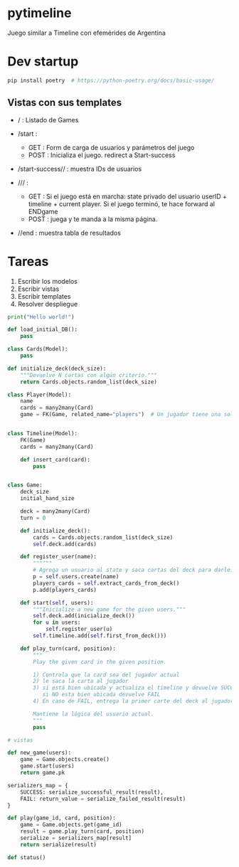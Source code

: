 # pytimeline
Juego similar a Timeline con efemérides de Argentina

# Dev startup

```bash
pip install poetry  # https://python-poetry.org/docs/basic-usage/

```

## Vistas con sus templates

* / : Listado de Games
* /start : 
    * GET : Form de carga de usuarios y parámetros del juego
    * POST : Inicializa el juego. redirect a Start-success

* /start-success/<gameID>/ :  muestra IDs de usuarios

* /<gameID>/<userID>/ : 
    * GET : Si el juego está en marcha: state privado del usuario userID + timeline + current player. Si el juego terminó, te hace forward al ENDgame
    * POST : juega y te manda a la misma página.

* /<gameID>/end : muestra tabla de resultados

# Tareas

1. Escribir los modelos
1. Escribir vistas
1. Escribir templates
1. Resolver despliegue

```python
print("Hello world!")

def load_initial_DB():
    pass

class Cards(Model):
    pass

def initialize_deck(deck_size):
    """Devuelve N cartas con algún criterio."""
    return Cards.objects.random_list(deck_size)

class Player(Model):
    name
    cards = many2many(Card)
    game = FK(Game, related_name="players")  # Un jugador tiene una sola partida.


class Timeline(Model):
    FK(Game)
    cards = many2many(Card)

    def insert_card(card):
        pass


class Game:
    deck_size
    initial_hand_size

    deck = many2many(Card)
    turn = 0

    def initialize_deck():
        cards = Cards.objects.random_list(deck_size)
        self.deck.add(cards)

    def register_user(name):
        """"""
        # Agrega un usuario al state y saca cartas del deck para darle.
        p = self.users.create(name)
        players_cards = self.extract_cards_from_deck()
        p.add(players_cards)

    def start(self, users):
        """Inicialize a new game for the given users."""
        self.deck.add(inicialize_deck())
        for u in users:
            self.register_user(u)
        self.timeline.add(self.first_from_deck()))

    def play_turn(card, position):
        """
        Play the given card in the given position.

        1) Controla que la card sea del jugador actual
        2) le saca la carta al jugador
        3) si está bien ubicada y actualiza el timeline y devuelve SUCCESS 
           si NO esta bien ubicada devuelve FAIL
        4) En caso de FAIL, entrega la primer carte del deck al jugador

        Mantiene la lógica del usuario actual.
        """
        pass

# vistas

def new_game(users):
    game = Game.objects.create()
    game.start(users)
    return game.pk

serializers_map = {
    SUCCESS: serialize_successful_result(result),
    FAIL: return_value = serialize_failed_result(result) 
}

def play(game_id, card, position):
    game = Game.objects.get(game_id)
    result = game.play_turn(card, position)
    serialize = serializers_map[result]
    return serialize(result)

def status()
```